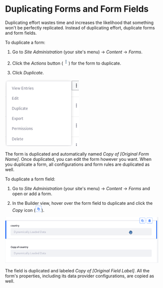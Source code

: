 # Duplicating Forms and Form Fields [](id=duplicating-forms-and-form-fields)

Duplicating effort wastes time and increases the likelihood that something won't 
be perfectly replicated. Instead of duplicating effort, duplicate forms and form 
fields. 

To duplicate a form: 

1.  Go to *Site Administration* (your site's menu) &rarr; *Content* &rarr; 
    *Forms*. 

2.  Click the *Actions* button 
    (![Actions](../../images/icon-actions.png)) 
    for the form to duplicate. 

3.  Click *Duplicate*.

![Figure 1: The Duplicate option works the same for forms and form fields.](../../images/forms-duplicate-form.png)

The form is duplicated and automatically named *Copy of [Original Form Name]*. 
Once duplicated, you can edit the form however you want. When you duplicate a 
form, all configurations and form rules are duplicated as well. 

To duplicate a form field: 

1.  Go to *Site Administration* (your site's menu) &rarr; *Content* &rarr; 
    *Forms* and open or add a form. 

2.  In the Builder view, hover over the form field to duplicate and click the
    *Copy* icon 
    (![Copy](../../images/icon-copy.png)). 

![Figure 2: You can duplicate form fields.](../../images/forms-duplicate-form-field.png)

The field is duplicated and labeled *Copy of [Original Field Label]*. All the 
form's properties, including its data provider configurations, are copied as
well.
